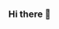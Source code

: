 ### Hi there 👋
<!--
![Rubén's GitHub stats](https://github-readme-stats.vercel.app/api?username=rubenbuelvas&show_icons=true)

[![Top Langs](https://github-readme-stats.vercel.app/api/top-langs/?username=rubenbuelvas&layout=compact)](https://github.com/anuraghazra/github-readme-stats)



**rubenbuelvas/rubenbuelvas** is a ✨ _special_ ✨ repository because its `README.md` (this file) appears on your GitHub profile.

Here are some ideas to get you started:

- 🔭 I’m currently working on ...
- 🌱 I’m currently learning ...
- 👯 I’m looking to collaborate on ...
- 🤔 I’m looking for help with ...
- 💬 Ask me about ...
- 📫 How to reach me: ...
- 😄 Pronouns: ...
- ⚡ Fun fact: ...
-->
